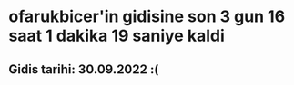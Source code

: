 # ofarukbicer'in gidisine son 3 gun 16 saat 1 dakika 19 saniye kaldi

## Gidis tarihi: 30.09.2022 :(